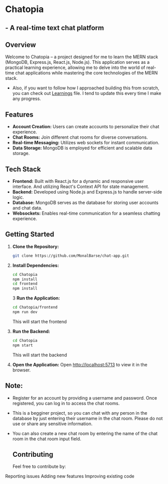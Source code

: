 # Chatopia

## - A real-time text chat platform

## Overview

Welcome to Chatopia – a project designed for me to learn the MERN stack (MongoDB, Express.js, React.js, Node.js). This application serves as a practical learning experience, allowing me to delve into the world of real-time chat applications while mastering the core technologies of the MERN stack.

- Also, if you want to follow how I approached building this from scratch, you can check out [Learnings](./Learnings.md) file. I tend to update this every time I make any progress.

## Features

- **Account Creation:** Users can create accounts to personalize their chat experience.
- **Chat Rooms:** Join different chat rooms for diverse conversations.
- **Real-time Messaging:** Utilizes web sockets for instant communication.
- **Data Storage:** MongoDB is employed for efficient and scalable data storage.

## Tech Stack

- **Frontend:** Built with React.js for a dynamic and responsive user interface. And utilizing React's Context API for state management.
- **Backend:** Developed using Node.js and Express.js to handle server-side logic.
- **Database:** MongoDB serves as the database for storing user accounts and chat data.
- **Websockets:** Enables real-time communication for a seamless chatting experience.

## Getting Started

1. **Clone the Repository:**

   ```bash
   git clone https://github.com/MonalBarse/chat-app.git

   ```

2. **Install Dependencies:**

   ```bash
   cd Chatopia
   npm install
   cd frontend
   npm install
   ```

   3 **Run the Application:**

   ```bash
   cd Chatopia/frontend
   npm run dev
   ```

   This will start the frontend

3. **Run the Backend:**

   ```bash
   cd Chatopia
   npm start
   ```

   This will start the backend

4. **Open the Application:**
   Open [http://localhost:5713](http://localhost:5713) to view it in the browser.

## Note: 
- Register for an account by providing a username and password. Once registered, you can log in to access the chat rooms.
- This is a begginer project, so you can chat with any person in the database by just entering their username in the chat room. Please do not use or share any sensitive information.
- You can also create a new chat room by entering the name of the chat room in the chat room input field.

  ## Contributing

  Feel free to contribute by:

Reporting issues
Adding new features
Improving existing code
